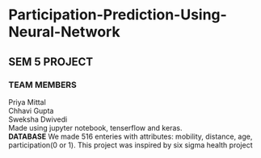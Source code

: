 # Participation-Prediction-Using-Neural-Network
## SEM 5 PROJECT<br>
### TEAM MEMBERS<br>
Priya Mittal <br>
Chhavi Gupta<br>
Sweksha Dwivedi
<br>
Made using jupyter notebook, tenserflow and keras. <br>
<b>DATABASE</b> We made 516 enteries with attributes: mobility, distance, age, participation(0 or 1). This project was inspired by six sigma health project
